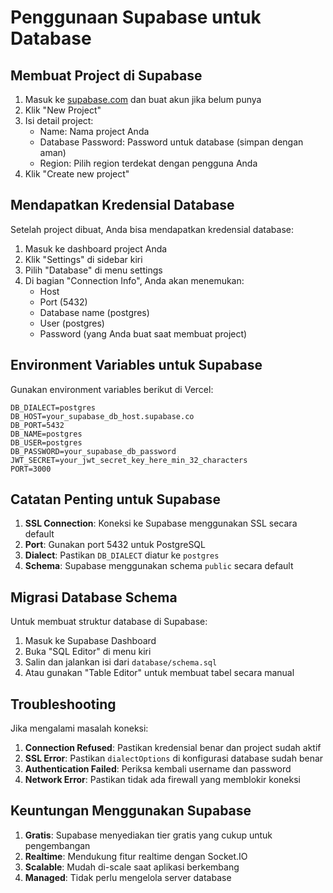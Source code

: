 # Penggunaan Supabase untuk Database

## Membuat Project di Supabase

1. Masuk ke [supabase.com](https://supabase.com) dan buat akun jika belum punya
2. Klik "New Project"
3. Isi detail project:
   - Name: Nama project Anda
   - Database Password: Password untuk database (simpan dengan aman)
   - Region: Pilih region terdekat dengan pengguna Anda
4. Klik "Create new project"

## Mendapatkan Kredensial Database

Setelah project dibuat, Anda bisa mendapatkan kredensial database:

1. Masuk ke dashboard project Anda
2. Klik "Settings" di sidebar kiri
3. Pilih "Database" di menu settings
4. Di bagian "Connection Info", Anda akan menemukan:
   - Host
   - Port (5432)
   - Database name (postgres)
   - User (postgres)
   - Password (yang Anda buat saat membuat project)

## Environment Variables untuk Supabase

Gunakan environment variables berikut di Vercel:

```
DB_DIALECT=postgres
DB_HOST=your_supabase_db_host.supabase.co
DB_PORT=5432
DB_NAME=postgres
DB_USER=postgres
DB_PASSWORD=your_supabase_db_password
JWT_SECRET=your_jwt_secret_key_here_min_32_characters
PORT=3000
```

## Catatan Penting untuk Supabase

1. **SSL Connection**: Koneksi ke Supabase menggunakan SSL secara default
2. **Port**: Gunakan port 5432 untuk PostgreSQL
3. **Dialect**: Pastikan `DB_DIALECT` diatur ke `postgres`
4. **Schema**: Supabase menggunakan schema `public` secara default

## Migrasi Database Schema

Untuk membuat struktur database di Supabase:

1. Masuk ke Supabase Dashboard
2. Buka "SQL Editor" di menu kiri
3. Salin dan jalankan isi dari `database/schema.sql`
4. Atau gunakan "Table Editor" untuk membuat tabel secara manual

## Troubleshooting

Jika mengalami masalah koneksi:

1. **Connection Refused**: Pastikan kredensial benar dan project sudah aktif
2. **SSL Error**: Pastikan `dialectOptions` di konfigurasi database sudah benar
3. **Authentication Failed**: Periksa kembali username dan password
4. **Network Error**: Pastikan tidak ada firewall yang memblokir koneksi

## Keuntungan Menggunakan Supabase

1. **Gratis**: Supabase menyediakan tier gratis yang cukup untuk pengembangan
2. **Realtime**: Mendukung fitur realtime dengan Socket.IO
3. **Scalable**: Mudah di-scale saat aplikasi berkembang
4. **Managed**: Tidak perlu mengelola server database